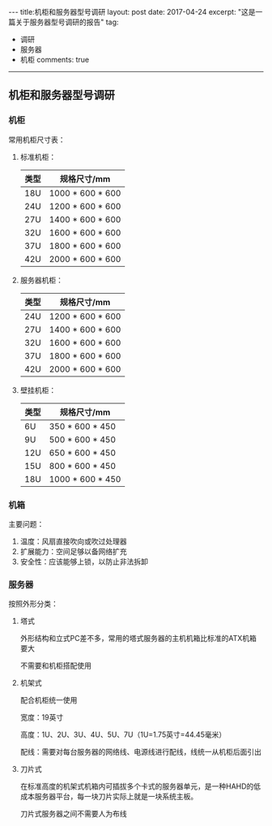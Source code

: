 ​---
title:机柜和服务器型号调研
layout: post
date:   2017-04-24
excerpt: "这是一篇关于服务器型号调研的报告"
tag:
- 调研
- 服务器
- 机柜
comments: true
---



## 机柜和服务器型号调研

### 机柜

常用机柜尺寸表：

1. 标准机柜：

   | 类型   | 规格尺寸/mm          |
   | ---- | ---------------- |
   | 18U  | 1000 * 600 * 600 |
   | 24U  | 1200 * 600 * 600 |
   | 27U  | 1400 * 600 * 600 |
   | 32U  | 1600 * 600 * 600 |
   | 37U  | 1800 * 600 * 600 |
   | 42U  | 2000 * 600 * 600 |


2. 服务器机柜：

   | 类型   | 规格尺寸/mm          |
   | ---- | ---------------- |
   | 24U  | 1200 * 600 * 600 |
   | 27U  | 1400 * 600 * 600 |
   | 32U  | 1600 * 600 * 600 |
   | 37U  | 1800 * 600 * 600 |
   | 42U  | 2000 * 600 * 600 |

3. 壁挂机柜：

   | 类型   | 规格尺寸/mm          |
   | ---- | ---------------- |
   | 6U   | 350 * 600 * 450  |
   | 9U   | 500 * 600 * 450  |
   | 12U  | 650 * 600 * 450  |
   | 15U  | 800 * 600 * 450  |
   | 18U  | 1000 * 600 * 450 |

### 机箱

主要问题：

1. 温度：风扇直接吹向或吹过处理器
2. 扩展能力：空间足够以备网络扩充
3. 安全性：应该能够上锁，以防止非法拆卸

### 服务器

按照外形分类：

1. 塔式

   外形结构和立式PC差不多，常用的塔式服务器的主机机箱比标准的ATX机箱要大

   不需要和机柜搭配使用

2. 机架式

   配合机柜统一使用

   宽度：19英寸

   高度：1U、2U、3U、4U、5U、7U（1U=1.75英寸=44.45毫米）

   配线：需要对每台服务器的网络线、电源线进行配线，线统一从机柜后面引出

3. 刀片式

   在标准高度的机架式机箱内可插拔多个卡式的服务器单元，是一种HAHD的低成本服务器平台，每一块刀片实际上就是一块系统主板。

   刀片式服务器之间不需要人为布线


   ​

   ​

   ​

